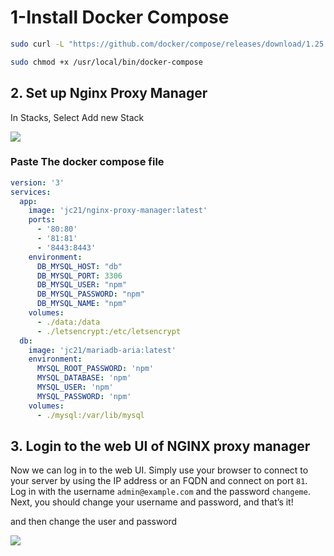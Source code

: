 

# 1-Install Docker Compose

````bash
sudo curl -L "https://github.com/docker/compose/releases/download/1.25.5/docker-compose-$(uname -s)-$(uname -m)" -o /usr/local/bin/docker-compose

sudo chmod +x /usr/local/bin/docker-compose
`````

## 2. Set up Nginx Proxy Manager

In Stacks, Select Add new Stack

![](../../../Cybersecurity/Imagens/Pasted%20image%2020240611231710.png)

### Paste The docker compose file

````yaml
version: '3'
services:
  app:
    image: 'jc21/nginx-proxy-manager:latest'
    ports:
      - '80:80'
      - '81:81'
      - '8443:8443'
    environment:
      DB_MYSQL_HOST: "db"
      DB_MYSQL_PORT: 3306
      DB_MYSQL_USER: "npm"
      DB_MYSQL_PASSWORD: "npm"
      DB_MYSQL_NAME: "npm"
    volumes:
      - ./data:/data
      - ./letsencrypt:/etc/letsencrypt
  db:
    image: 'jc21/mariadb-aria:latest'
    environment:
      MYSQL_ROOT_PASSWORD: 'npm'
      MYSQL_DATABASE: 'npm'
      MYSQL_USER: 'npm'
      MYSQL_PASSWORD: 'npm'
    volumes:
      - ./mysql:/var/lib/mysql
`````


## 3. Login to the web UI of NGINX proxy manager

[](https://github.com/ChristianLempa/videos/tree/main/nginxproxymanager-tutorial#3-login-to-the-web-ui-of-nginx-proxy-manager)

Now we can log in to the web UI. Simply use your browser to connect to your server by using the IP address or an FQDN and connect on port `81`. Log in with the username `admin@example.com` and the password `changeme`. Next, you should change your username and password, and that’s it!

and then change the user and password

![](../../../Cybersecurity/Imagens/Pasted%20image%2020240612003831.png)

